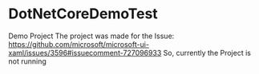 # DotNetCoreDemoTest
Demo Project
The project was made for the Issue: https://github.com/microsoft/microsoft-ui-xaml/issues/3596#issuecomment-727096933
So, currently the Project is not running
